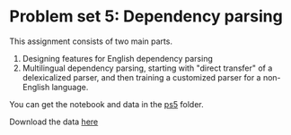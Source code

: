 Problem set 5: Dependency parsing
=================

This assignment consists of two main parts.

1. Designing features for English dependency parsing
2. Multilingual dependency parsing, starting with "direct transfer" of a delexicalized parser, and then training a customized parser for a non-English language.

You can get the notebook and data in the [ps5](ps5) folder.

Download the data [here](https://github.com/jacobeisenstein/gt-nlp-class/releases/tag/untagged-55cb639b36992f553050)
